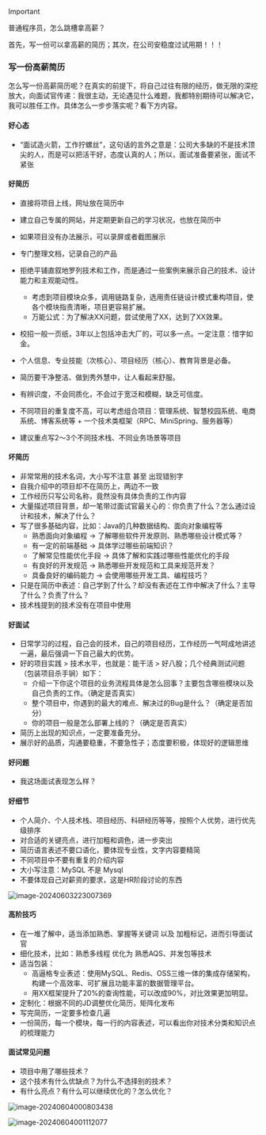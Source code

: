 > [!IMPORTANT]
>
> 普通程序员，怎么跳槽拿高薪？
>
> 首先，写一份可以拿高薪的简历；其次，在公司安稳度过试用期！！！

### 写一份高薪简历

怎么写一份高薪简历呢？在真实的前提下，将自己过往有限的经历，做无限的深挖放大，向面试官传递：我很主动，无论遇见什么难题，我都特别期待可以解决它，我可以胜任工作。具体怎么一步步落实呢？看下方内容。



#### 好心态

- “面试造火箭，工作拧螺丝”，这句话的言外之意是：公司大多缺的不是技术顶尖的人，而是可以把活干好，态度认真的人；所以，面试准备要紧张，面试不紧张



#### 好简历

- 直接将项目上线，网址放在简历中
- 建立自己专属的网站，并定期更新自己的学习状况，也放在简历中
- 如果项目没有办法展示，可以录屏或者截图展示

- 专门整理文档，记录自己的产品

- 拒绝平铺直叙地罗列技术和工作，而是通过一些案例来展示自己的技术、设计能力和主观能动性。

  - 考虑到项目模块众多，调用链路复杂，选用责任链设计模式重构项目，使各个模块指责清晰，项目更容易扩展。
  - 万能公式：为了解决XX问题，尝试使用了XX，达到了XX效果。

- 校招一般一页纸，3年以上包括冲击大厂的，可以多一点。一定注意：惜字如金。

- 个人信息、专业技能（次核心）、项目经历（核心）、教育背景是必备。

- 简历要干净整洁、做到秀外慧中，让人看起来舒服。

- 有辨识度，不会同质化，不会过于宽泛和模糊，缺乏可信度。

- 不同项目的重复度不高，可以考虑组合项目：管理系统、智慧校园系统、电商系统、博客系统等 + 一个技术类框架（RPC、MiniSpring、服务器等）

- 建议重点写2～3个不同技术栈、不同业务场景等项目

  

#### 坏简历

- 非常常用的技术名词，大小写不注意 甚至 出现错别字
- 自我介绍中的项目却不在简历上，两边不一致
- 工作经历只写公司名称，竟然没有具体负责的工作内容
- 大量描述项目背景，却一笔带过面试官最关心的：你负责了什么？怎么通过设计和技术，解决了什么？
- 写了很多基础内容，比如：Java的几种数据结构、面向对象编程等
  - 熟悉面向对象编程 -> 了解哪些软件开发原则、熟悉哪些设计模式等？
  - 有一定的前端基础 -> 具体学过哪些前端知识？
  - 了解常见性能优化手段 -> 具体了解和实践过哪些性能优化的手段
  - 有良好的开发规范 -> 熟悉哪些开发规范和工具来规范开发？
  - 具备良好的编码能力 -> 会使用哪些开发工具、编程技巧？
- 只是在简历中表述：自己学到了什么？却没有表述在工作中解决了什么？主导了什么？负责了什么？
- 技术栈提到的技术没有在项目中使用



#### 好面试

- 日常学习的过程，自己会的技术，自己的项目经历，工作经历一气呵成地讲述一遍，最后强调一下自己最大的优势。
- 好的项目实践 > 技术水平，也就是：能干活 > 好八股；几个经典测试问题（包装项目杀手锏）如下：
  - 介绍一下你这个项目的业务流程具体是怎么回事？主要包含哪些模块以及自己负责的工作。（确定是否真实）
  - 整个项目中，你遇到的最大的难点、解决过的Bug是什么？（确定是否加分）
  - 你的项目一般是怎么部署上线的？（确定是否真实）
- 简历上出现的知识点，一定要准备充分。
- 展示好的品质，沟通要稳重，不要急性子；态度要积极，体现好的逻辑思维



#### 好问题

- 我这场面试表现怎么样？



#### 好细节

- 个人简介、个人技术栈、项目经历、科研经历等等，按照个人优势，进行优先级排序
- 对合适的关键亮点，进行加粗和调色，进一步突出
- 简历语言表述不要口语化，要体现专业性，文字内容要精简
- 不同项目中不要有重复的介绍内容
- 大小写注意：MySQL 不是 Mysql
- 不要体现自己对薪资的要求，这是HR阶段讨论的东西

![image-20240603223007369](https://typora-xubang.oss-cn-hangzhou.aliyuncs.com/2024_xubang/image-20240603223007369.png?AI_make_money=VX_AI19858122061)



#### 高阶技巧

- 在一堆了解中，适当添加熟悉、掌握等关键词 以及 加粗标记，进而引导面试官
- 细化技术，比如：熟悉多线程 优化为 熟悉AQS、并发包等技术
- 适当包装：
  - 高逼格专业表述：使用MySQL、Redis、OSS三维一体的集成存储架构，构建一个高效率、可扩展且功能丰富的数据管理平台。
  - 用XX框架提升了20%的查询性能，可以改成90%，对比效果更加明显。
- 定制化：根据不同的JD调整优化简历，矩阵化发布
- 写完简历，一定要多检查几遍
- 一份简历，每一个模块，每一行的内容表述，可以看出你对技术分类和知识点的梳理能力



#### 面试常见问题

- 项目中用了哪些技术？
- 这个技术有什么优缺点？为什么不选择别的技术？
- 有什么亮点？有什么可以继续优化的？怎么优化？

![image-20240604000803438](https://typora-xubang.oss-cn-hangzhou.aliyuncs.com/2024_xubang/image-20240604000803438.png?AI_make_money=VX_AI19858122061)

![image-20240604001112077](https://typora-xubang.oss-cn-hangzhou.aliyuncs.com/2024_xubang/image-20240604001112077.png?AI_make_money=VX_AI19858122061)